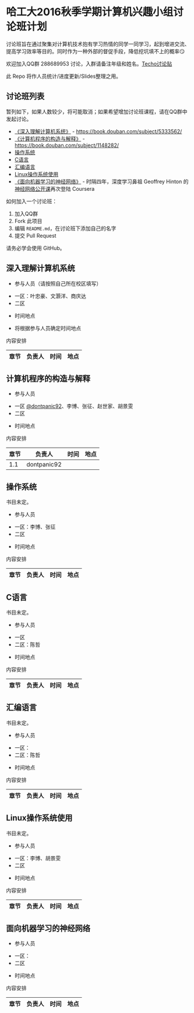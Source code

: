 # 哈工大2016秋季学期计算机兴趣小组讨论班计划

讨论班旨在通过聚集对计算机技术抱有学习热情的同学一同学习，起到增进交流、提高学习效率等目的。同时作为一种外部的督促手段，降低挖坑填不上的概率:smirk:

欢迎加入QQ群 288689953 讨论，入群请备注年级和姓名。[Techo讨论贴](https://techo.io/topic/121/)

此 Repo 将作人员统计/进度更新/Slides整理之用。

## 讨论班列表

暂列如下，如果人数较少，将可能取消；如果希望增加讨论班课程，请在QQ群中发起讨论。

- [《深入理解计算机系统》](#csapp) - https://book.douban.com/subject/5333562/
- [《计算机程序的构造与解释》](#sicp) - https://book.douban.com/subject/1148282/
- [操作系统](#operating-system)
- [C语言](#tcpl)
- [汇编语言](#assembly-lang)
- [Linux操作系统使用](#using-linux)
- [《面向机器学习的神经网络》](#deeplearning) - 时隔四年，深度学习鼻祖 Geoffrey Hinton 的[神经网络公开课](https://www.coursera.org/learn/neural-networks)再次登陆 Coursera


如何加入一个讨论班：

1. 加入QQ群
2. Fork 此项目
3. 编辑 `README.md`，在讨论班下添加自己的名字
4. 提交 Pull Request

请务必学会使用 GitHub。

<h2 id="csapp">深入理解计算机系统</h2>

- 参与人员（请按照自己所在校区填写）
 + 一区：叶忠豪、文灏洋、商庆达
 + 二区

- 时间地点
 + 将根据参与人员确定时间地点

内容安排

| 章节          | 负责人        | 时间 | 地点 |
| ------------- |---------------|------|------|


<h2 id="sicp">计算机程序的构造与解释</h2>

- 参与人员
 + 一区 [@dontpanic92](https://github.com/dontpanic92)、李博、张征、赵世家、胡景雯
 + 二区

- 时间地点

内容安排

| 章节          | 负责人        | 时间 | 地点 |
| ------------- |---------------|------|------|
|1.1            |dontpanic92    |      |      |

<h2 id="operating-system">操作系统</h2>

书目未定。

- 参与人员
 + 一区：李博、张征
 + 二区

- 时间地点

内容安排

| 章节          | 负责人        | 时间 | 地点 |
| ------------- |---------------|------|------|

<h2 id="tcpl">C语言</h2>

书目未定。

- 参与人员
 + 一区
 + 二区：陈哲

- 时间地点

内容安排

| 章节          | 负责人        | 时间 | 地点 |
| ------------- |---------------|------|------|

<h2 id="assembly-lang">汇编语言</h2>

书目未定。

- 参与人员
 + 一区：
 + 二区：陈哲

- 时间地点

内容安排

| 章节          | 负责人        | 时间 | 地点 |
| ------------- |---------------|------|------|

<h2 id="using-linux">Linux操作系统使用</h2>

书目未定。

- 参与人员
 + 一区：李博、胡景雯
 + 二区

- 时间地点

内容安排

| 章节          | 负责人        | 时间 | 地点 |
| ------------- |---------------|------|------|

<h2 id="deeplearning">面向机器学习的神经网络</h2>

- 参与人员
 + 一区：
 + 二区

- 时间地点

内容安排

| 章节          | 负责人        | 时间 | 地点 |
| ------------- |---------------|------|------|
